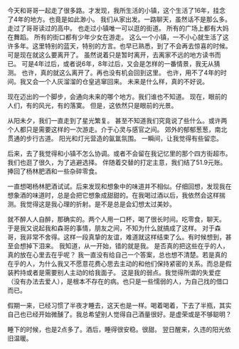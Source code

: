 今天和哥哥一起走了很多路。才发现，我所生活的小镇，这个生活了16年，挂念了4年的地方。也竟是如此渺小。
我们从家出发。一路聊天，虽然话不是那么多。
走过了哥哥读过的高中。
也走过小镇唯一可以逛的街道。
所有的广场上都有大妈在舞蹈。
所有的街口都有少年少女在游走。
这么一个小镇，一不小心就生活了这许多年。这里特别的蓝天，特别的方言。也早已熟悉，到了不会再去惊喜的时候。
可是现在就这么要离开了。
虽然说着只是暂时离开，去离家不远的地方读书而已。
可是4年过后，或者说6年，8年过后，又会是怎样的一番情景，我无从猜测。
也许，真的就这么离开了。再也没有机会回到这里。
也许，用不了4年的时间。我又会一个人灰溜溜的仓皇逃窜回来。
未来是什么样，真的不好说。

现在迈出的一个脚步，会通向未来的哪个地方。我们谁也不知道。
现在，眼前的人们，有的风光，有的落寞。
但是，这依然只是眼前的光景。

从阳未夕，我们一直走到了星光繁复。
甚至不知道我们究竟说了些什么。或许两个人都只是需要这样的一次游走。介于心灵与感官之间。
郊外的郁郁葱葱，南北贯通的步行古道。
阳光和灯光营造的氤氲氛围。
一瞬间，让我觉得有些留恋。

后来，去了我觉得和小镇不怎么协调。或者不会留在我记忆里的那个四方街超市。
我们也逛了很久，为了逃避选择。
伴随着交替的打定主意，我们结了51.9元账。捧回了杨林肥酒和一些杂碎零食。

一直想喝杨林肥酒试试。后来发现和想象中的味道并不相似。仔细回想，发现我在想象酒的味道时，总是会把它想象成甜甜的。在我喝过酒以后，我依然会这样揣测。我觉得这是我心理的折射。是不是总是会幻想太过美妙。

就不醉人人自醉，那确实的。两个人用一口杯，喝了很长时间。吃零食，聊天。
于是我又说起我和森哥的事情，朋友之间，不知为什么就搞成了这样。
对于森哥，我非常不舍得。这样一段真挚的友谊，难道就这样结束了么。有时候想到，甚至会想掉下泪来。
我知道，从一开始，错的就是我。
是否真的把这些在乎的人，真的放在心里去在乎呢？
我一直没有给自己一个答案，总也想不清楚。若是真的在乎的人，为什么我又不愿意花费心思去主动的和他们保持紧密的关系。而总是假装矜持或者是需要别人主动的给我面子。
这是我的弱点。我觉得所谓的失爱症（没有办法去爱人），是根本不存在的病。也只是一些懦弱的人，为自己找的借口而已。

假期一来，已经习惯了半夜才睡去，这天也是一样。喝着喝着，下去了半瓶，其实自己也已经开始微醺了。我总希望别人觉得自己酒量很好。是虚荣或是不够聪明？

睡下的时候，也是2点多了。酒后，睡得很安稳。很甜。
翌日醒来，久违的阳光依旧温暖。









<!-- ##{"timestamp":1313216700}## -->